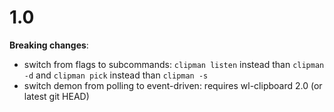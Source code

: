 # 1.0

**Breaking changes**:

- switch from flags to subcommands: `clipman listen` instead than `clipman -d` and `clipman pick` instead than `clipman -s`
- switch demon from polling to event-driven: requires wl-clipboard 2.0 (or latest git HEAD)
